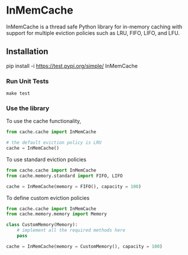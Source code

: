# InMemCache

InMemCache is a thread safe Python library for in-memory caching with support for multiple eviction policies such as LRU, FIFO, LIFO, and LFU.

## Installation

pip install -i https://test.pypi.org/simple/ InMemCache

### Run Unit Tests

```
make test
```

### Use the library

To use the cache functionality,

```python
from cache.cache import InMemCache

# the default eviction policy is LRU
cache = InMemCache()
```

To use standard eviction policies

```python
from cache.cache import InMemCache
from cache.memory.standard import FIFO, LIFO

cache = InMemCache(memory = FIFO(), capacity = 100)
```

To define custom eviction policies

```python
from cache.cache import InMemCache
from cache.memory.memory import Memory

class CustomMemory(Memory):
    # implement all the required methods here
    pass

cache = InMemCache(memory = CustomMemory(), capacity = 100)
```
